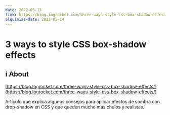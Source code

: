 ```yaml
---
date: 2022-05-13
link: https://blog.logrocket.com/three-ways-style-css-box-shadow-effects/
alquimias-date: 2022-05-14
---
```


# 3 ways to style CSS box-shadow effects

## ℹ️ About

[https://blog.logrocket.com/three-ways-style-css-box-shadow-effects/](https://blog.logrocket.com/three-ways-style-css-box-shadow-effects/)

Artículo que explica algunos consejos para aplicar efectos de sombra con drop-shadow en CSS y que queden mucho más chulos y realistas.


